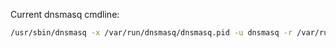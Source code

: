 Current dnsmasq cmdline:

```bash
/usr/sbin/dnsmasq -x /var/run/dnsmasq/dnsmasq.pid -u dnsmasq -r /var/run/dnsmasq/resolv.conf -7 /etc/dnsmasq.d,.dpkg-dist,.dpkg-old,.dpkg-new --conf-dir=/home/wiedii/.wiedii/etc/config/network/dnsmasq/new
```